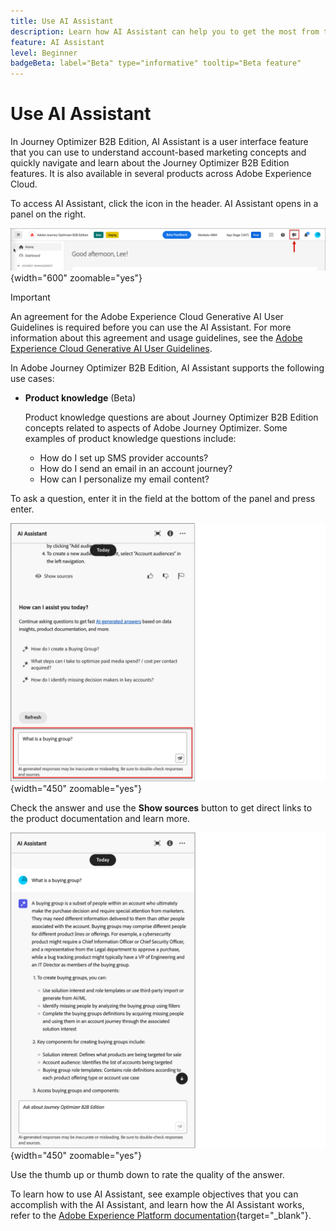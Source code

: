 ```yaml
---
title: Use AI Assistant
description: Learn how AI Assistant can help you to get the most from the Journey Optimizer B2B Edition capabilities.
feature: AI Assistant
level: Beginner
badgeBeta: label="Beta" type="informative" tooltip="Beta feature"
---
```

# Use AI Assistant

In Journey Optimizer B2B Edition, AI Assistant is a user interface feature that you can use to understand account-based marketing concepts and quickly navigate and learn about the Journey Optimizer B2B Edition features<!-- get operational insights for your specific environment -->. It is also available in several products across Adobe Experience Cloud.

To access AI Assistant, click the icon in the header. AI Assistant opens in a panel on the right.

![Click the icon to access the AI Assistant](./assets/ai-assistant-icon-header.png){width="600" zoomable="yes"}

>[!IMPORTANT]
>
>An agreement for the Adobe Experience Cloud Generative AI User Guidelines is required before you can use the AI Assistant. For more information about this agreement and usage guidelines, see the [Adobe Experience Cloud Generative AI User Guidelines](https://www.adobe.com/legal/licenses-terms/adobe-dx-gen-ai-user-guidelines.html).

In Adobe Journey Optimizer B2B Edition, AI Assistant supports the following use cases:

* **Product knowledge** (Beta)

    Product knowledge questions are about Journey Optimizer B2B Edition concepts related to aspects of Adobe Journey Optimizer. Some examples of product knowledge questions include:

    * How do I set up SMS provider accounts?
    * How do I send an email in an account journey?
    * How can I personalize my email content?

<!-- 
* **Operational insights** in journeys (Beta)

    Operational insight questions are about the journey objects in your organization's sandbox. Some examples of operational insight questions or prompts include:

    * How many live journeys do I have in Adobe Journey Optimizer?
    * Give me a list of all the scheduled journeys
    * How many Journeys have been created in the last 7 days?

    >[!NOTE]
    >
    >The only Adobe Journey Optimizer B2B Edition object you have access to ask the AI Assistant operational insights questions about is **Journeys**. It will only have data for the sandbox you are currently in.
-->
To ask a question, enter it in the field at the bottom of the panel and press enter.

![Enter a question in the text box](./assets/ai-assistant-ask-question.png){width="450" zoomable="yes"}

Check the answer and use the **Show sources** button to get direct links to the product documentation and learn more.

![Results from the AI Assistant query](./assets/ai-assistant-answer.png){width="450" zoomable="yes"}

Use the thumb up or thumb down to rate the quality of the answer.

To learn how to use AI Assistant, see example objectives that you can accomplish with the AI Assistant, and learn how the AI Assistant works, refer to the [Adobe Experience Platform documentation](https://experienceleague.adobe.com/en/docs/experience-platform/ai-assistant/home){target="_blank"}.

